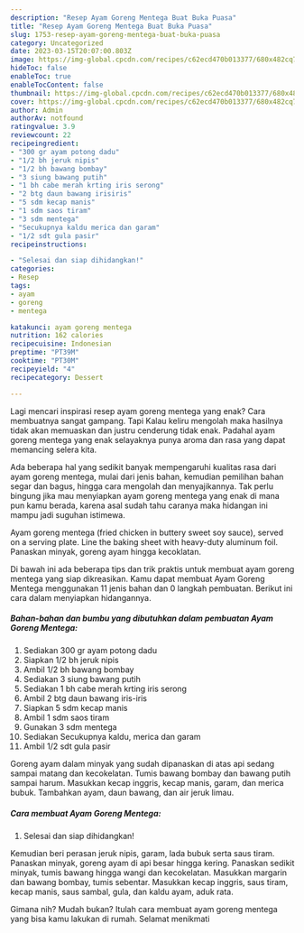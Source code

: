 ```yaml
---
description: "Resep Ayam Goreng Mentega Buat Buka Puasa"
title: "Resep Ayam Goreng Mentega Buat Buka Puasa"
slug: 1753-resep-ayam-goreng-mentega-buat-buka-puasa
category: Uncategorized
date: 2023-03-15T20:07:00.803Z
image: https://img-global.cpcdn.com/recipes/c62ecd470b013377/680x482cq70/ayam-goreng-mentega-foto-resep-utama.jpg
hideToc: false
enableToc: true
enableTocContent: false
thumbnail: https://img-global.cpcdn.com/recipes/c62ecd470b013377/680x482cq70/ayam-goreng-mentega-foto-resep-utama.jpg
cover: https://img-global.cpcdn.com/recipes/c62ecd470b013377/680x482cq70/ayam-goreng-mentega-foto-resep-utama.jpg
author: Admin
authorAv: notfound
ratingvalue: 3.9
reviewcount: 22
recipeingredient:
- "300 gr ayam potong dadu"
- "1/2 bh jeruk nipis"
- "1/2 bh bawang bombay"
- "3 siung bawang putih"
- "1 bh cabe merah krting iris serong"
- "2 btg daun bawang irisiris"
- "5 sdm kecap manis"
- "1 sdm saos tiram"
- "3 sdm mentega"
- "Secukupnya kaldu merica dan garam"
- "1/2 sdt gula pasir"
recipeinstructions:

- "Selesai dan siap dihidangkan!"
categories:
- Resep
tags:
- ayam
- goreng
- mentega

katakunci: ayam goreng mentega 
nutrition: 162 calories
recipecuisine: Indonesian
preptime: "PT39M"
cooktime: "PT30M"
recipeyield: "4"
recipecategory: Dessert

---
```



Lagi mencari inspirasi resep ayam goreng mentega yang enak? Cara membuatnya sangat gampang. Tapi Kalau keliru mengolah maka hasilnya tidak akan memuaskan dan justru cenderung tidak enak. Padahal ayam goreng mentega yang enak selayaknya punya aroma dan rasa yang dapat memancing selera kita.


Ada beberapa hal yang sedikit banyak mempengaruhi kualitas rasa dari ayam goreng mentega, mulai dari jenis bahan, kemudian pemilihan bahan segar dan bagus, hingga cara mengolah dan menyajikannya. Tak perlu bingung jika mau menyiapkan ayam goreng mentega yang enak di mana pun kamu berada, karena asal sudah tahu caranya maka hidangan ini mampu jadi suguhan istimewa.

Ayam goreng mentega (fried chicken in buttery sweet soy sauce), served on a serving plate. Line the baking sheet with heavy-duty aluminum foil. Panaskan minyak, goreng ayam hingga kecoklatan.


Di bawah ini ada beberapa tips dan trik praktis untuk membuat ayam goreng mentega yang siap dikreasikan. Kamu dapat membuat Ayam Goreng Mentega menggunakan 11 jenis bahan dan 0 langkah pembuatan. Berikut ini cara dalam menyiapkan hidangannya.

<!--inarticleads1-->

##### Bahan-bahan dan bumbu yang dibutuhkan dalam pembuatan Ayam Goreng Mentega:

1. Sediakan 300 gr ayam potong dadu
1. Siapkan 1/2 bh jeruk nipis
1. Ambil 1/2 bh bawang bombay
1. Sediakan 3 siung bawang putih
1. Sediakan 1 bh cabe merah krting iris serong
1. Ambil 2 btg daun bawang iris-iris
1. Siapkan 5 sdm kecap manis
1. Ambil 1 sdm saos tiram
1. Gunakan 3 sdm mentega
1. Sediakan Secukupnya kaldu, merica dan garam
1. Ambil 1/2 sdt gula pasir


Goreng ayam dalam minyak yang sudah dipanaskan di atas api sedang sampai matang dan kecokelatan. Tumis bawang bombay dan bawang putih sampai harum. Masukkan kecap inggris, kecap manis, garam, dan merica bubuk. Tambahkan ayam, daun bawang, dan air jeruk limau. 

<!--inarticleads2-->

##### Cara membuat Ayam Goreng Mentega:


1. Selesai dan siap dihidangkan!

Kemudian beri perasan jeruk nipis, garam, lada bubuk serta saus tiram. Panaskan minyak, goreng ayam di api besar hingga kering. Panaskan sedikit minyak, tumis bawang hingga wangi dan kecokelatan. Masukkan margarin dan bawang bombay, tumis sebentar. Masukkan kecap inggris, saus tiram, kecap manis, saus sambal, gula, dan kaldu ayam, aduk rata. 

Gimana nih? Mudah bukan? Itulah cara membuat ayam goreng mentega yang bisa kamu lakukan di rumah. Selamat menikmati
